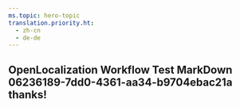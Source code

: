 ```yaml
---
ms.topic: hero-topic
translation.priority.ht: 
  - zh-cn
  - de-de
---
```

## OpenLocalization Workflow Test MarkDown 06236189-7dd0-4361-aa34-b9704ebac21a thanks!
